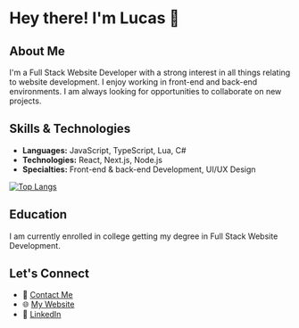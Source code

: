 # Hey there! I'm Lucas 👋

## About Me
I'm a Full Stack Website Developer with a strong interest in all things relating to website development. I enjoy working in front-end and back-end environments. I am always looking for opportunities to collaborate on new projects.

## Skills & Technologies
- **Languages:** JavaScript, TypeScript, Lua, C#
- **Technologies:** React, Next.js, Node.js
 - **Specialties:** Front-end & back-end Development, UI/UX Design
       
[![Top Langs](https://github-readme-stats.vercel.app/api/top-langs/?username=TwoBrake&langs_count=5)](https://github.com/anuraghazra/github-readme-stats)

## Education
I am currently enrolled in college getting my degree in Full Stack Website Development.

## Let's Connect
- 📧 [Contact Me](https://lucastranks.com/contact)
- 🌐 [My Website](https://lucastranks.com)
- 💼 [LinkedIn](https://www.linkedin.com/in/lucas-stranks/)
